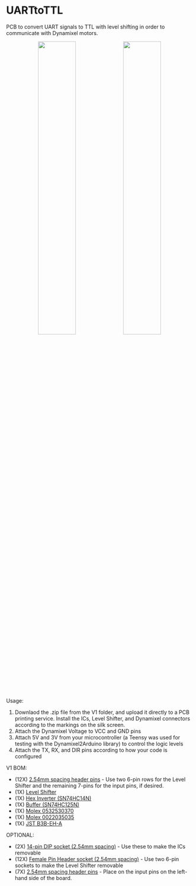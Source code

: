 # UARTtoTTL
PCB to convert UART signals to TTL with level shifting in order to communicate with Dynamixel motors.

<p float="left" align="center">
	<img src="Media/Images/V1 PCB.JPG" width=45% />
	<img src="Media/Images/V1 Components.JPG" width=45% />
</p>

Usage:
1. Downlaod the .zip file from the V1 folder, and upload it directly to a PCB printing service. Install the ICs, Level Shifter, and Dynamixel connectors according to the markings on the silk screen.
2. Attach the Dynamixel Voltage to VCC and GND pins
3. Attach 5V and 3V from your microcontroller (a Teensy was used for testing with the Dynamixel2Arduino library) to control the logic levels
4. Attach the TX, RX, and DIR pins according to how your code is configured

V1 BOM:
- (12X) [2.54mm spacing header pins](https://www.amazon.com/MCIGICM-Header-2-45mm-Arduino-Connector/dp/B07PKKY8BX/ref=sr_1_5?crid=2B0UKD4FHHPAV&keywords=header+pins&qid=1703965345&sprefix=header+pi%2Caps%2C143&sr=8-5) - Use two 6-pin rows for the Level Shifter and the remaining 7-pins for the input pins, if desired.
- (1X) [Level Shifter]([https://www.youtube.com/watch?v=nJkThBeOZog](https://www.amazon.com/HiLetgo-Channels-Converter-Bi-Directional-3-3V-5V/dp/B07F7W91LC/ref=sr_1_3?crid=1CKV8TD02WIBV&keywords=level+shifter&qid=1703964565&sprefix=level+shift%2Caps%2C144&sr=8-3)https://www.amazon.com/HiLetgo-Channels-Converter-Bi-Directional-3-3V-5V/dp/B07F7W91LC/ref=sr_1_3?crid=1CKV8TD02WIBV&keywords=level+shifter&qid=1703964565&sprefix=level+shift%2Caps%2C144&sr=8-3)
- (1X) [Hex Inverter (SN74HC14N)](https://www.amazon.com/Bridgold-SN74HC14N-Schmitt-Trigger-Inverters-DIP-14/dp/B0983ZXJFZ/ref=sr_1_3?crid=1BJWQIMZNLUQZ&keywords=SN74HC14N&qid=1703964695&s=industrial&sprefix=sn74hc14n%2Cindustrial%2C157&sr=1-3)
- (1X) [Buffer (SN74HC125N)](https://www.amazon.com/Pieces-SN74HC125N-Logic-Gates-DIP-14/dp/B0C746GFZQ/ref=sr_1_2?crid=2A1WBHEH1MIIR&keywords=SN74HC125N&qid=1703964843&sprefix=sn74hc125n%2Caps%2C149&sr=8-2)
- (1X) [Molex 0532530370](https://www.digikey.com/en/products/detail/molex/0532530370/965997)
- (1X) [Molex 0022035035](https://www.digikey.com/en/products/detail/molex/0022035035/403302)  
- (1X) [JST B3B-EH-A](https://www.digikey.com/en/products/detail/jst-sales-america-inc/B3B-EH-A/926521)

OPTIONAL:
- (2X) [14-pin DIP socket (2.54mm spacing)](https://www.amazon.com/uxcell-2-54mm-Soldering-Socket-Adaptor/dp/B07H3WQYRQ/ref=sr_1_8?crid=DGJEVV0V7XPY&keywords=dip+socket&qid=1703965150&sprefix=dip+socke%2Caps%2C154&sr=8-8) - Use these to make the ICs removable
- (12X) [Female Pin Header socket (2.54mm spacing)](https://www.amazon.com/Hxchen-2-54mm-Straight-Single-Headers/dp/B07VBYD2C3/ref=sr_1_7?crid=1WUWCIGXKZBAN&keywords=header+socket&qid=1703965065&sprefix=header+socke%2Caps%2C153&sr=8-7) - Use two 6-pin sockets to make the Level Shifter removable
- (7X) [2.54mm spacing header pins](https://www.amazon.com/MCIGICM-Header-2-45mm-Arduino-Connector/dp/B07PKKY8BX/ref=sr_1_5?crid=2B0UKD4FHHPAV&keywords=header+pins&qid=1703965345&sprefix=header+pi%2Caps%2C143&sr=8-5) - Place on the input pins on the left-hand side of the board.
